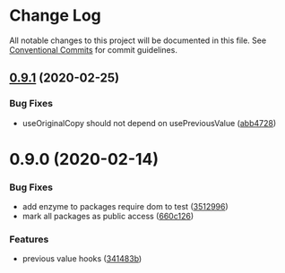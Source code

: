 # Change Log

All notable changes to this project will be documented in this file.
See [Conventional Commits](https://conventionalcommits.org) for commit guidelines.

## [0.9.1](https://github.com/ecomfe/react-hooks/compare/@huse/previous-value@0.9.0...@huse/previous-value@0.9.1) (2020-02-25)


### Bug Fixes

* useOriginalCopy should not depend on usePreviousValue ([abb4728](https://github.com/ecomfe/react-hooks/commit/abb472849f08888790100fb9df313d7246cebfd0))





# 0.9.0 (2020-02-14)


### Bug Fixes

* add enzyme to packages require dom to test ([3512996](https://github.com/ecomfe/react-hooks/commit/351299610b2a960c846c105318146e2575cf2791))
* mark all packages as public access ([660c126](https://github.com/ecomfe/react-hooks/commit/660c1265ee27cb0de0e7b456904a22f4370002d0))


### Features

* previous value hooks ([341483b](https://github.com/ecomfe/react-hooks/commit/341483bf4d218cb14bbd5962a971cc42c8656604))
